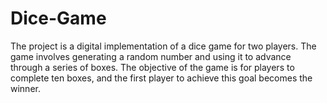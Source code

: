 # Dice-Game
The project is a digital implementation of a dice game for two players. The game involves generating a random number and using it to advance through a series of boxes. The objective of the game is for players to complete ten boxes, and the first player to achieve this goal becomes the winner.
